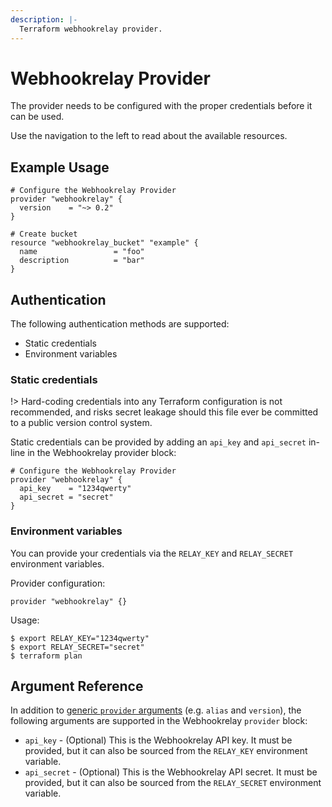 ```yaml
---
description: |-
  Terraform webhookrelay provider.
---
```


# Webhookrelay Provider

The provider needs to be configured
with the proper credentials before it can be used.

Use the navigation to the left to read about the available resources.

## Example Usage

```hcl
# Configure the Webhookrelay Provider
provider "webhookrelay" {
  version    = "~> 0.2"
}

# Create bucket
resource "webhookrelay_bucket" "example" {
  name                 = "foo"
  description          = "bar"
}
```

## Authentication

The following authentication methods are supported:
  * Static credentials
  * Environment variables

### Static credentials

!> Hard-coding credentials into any Terraform configuration is not recommended,
and risks secret leakage should this file ever be committed to a public version
control system.

Static credentials can be provided by adding an `api_key` and `api_secret` in-line
in the Webhookrelay provider block:

```hcl
# Configure the Webhookrelay Provider
provider "webhookrelay" {
  api_key    = "1234qwerty"
  api_secret = "secret"
}
```

### Environment variables

You can provide your credentials via the `RELAY_KEY` and `RELAY_SECRET` environment variables.

Provider configuration:
```hcl
provider "webhookrelay" {}
```

Usage:
```shell
$ export RELAY_KEY="1234qwerty"
$ export RELAY_SECRET="secret"
$ terraform plan
```

## Argument Reference

In addition to [generic `provider` arguments](https://www.terraform.io/docs/configuration/providers.html)
(e.g. `alias` and `version`), the following arguments are supported in the Webhookrelay
 `provider` block:

* `api_key` - (Optional) This is the Webhookrelay API key. It must be provided, but
  it can also be sourced from the `RELAY_KEY` environment variable.
* `api_secret` - (Optional) This is the Webhookrelay API secret. It must be provided, but
  it can also be sourced from the `RELAY_SECRET` environment variable.
